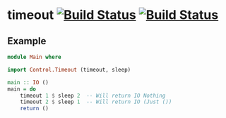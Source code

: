 timeout [![Build Status][travis-img]][travis]  [![Build Status][coveralls-img]][coveralls]
=======

[travis]: http://travis-ci.org/lambda-llama/timeout
[travis-img]: https://secure.travis-ci.org/lambda-llama/timeout.png

[coveralls]: https://coveralls.io/r/maoe/influxdb-haskell?branch=develop
[coveralls-img]: https://coveralls.io/repos/maoe/influxdb-haskell/badge.png

Example
-------

```haskell
module Main where

import Control.Timeout (timeout, sleep)

main :: IO ()
main = do
    timeout 1 $ sleep 2  -- Will return IO Nothing
    timeout 2 $ sleep 1  -- Will return IO (Just ())
    return ()
```

